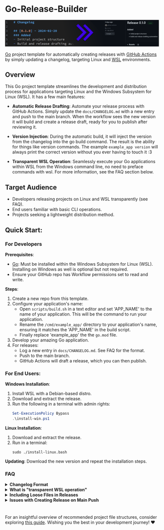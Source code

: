 # Go-Release-Builder

![banner image](docs/Assets/banner.png)

[Go](https://go.dev/) project template for automatically creating releases with [GitHub Actions](https://docs.github.com/en/actions) by simply updating a changelog, targeting Linux and [WSL](https://learn.microsoft.com/en-us/windows/wsl/install) environments.

## Overview

This Go project template streamlines the development and distribution process for applications targeting Linux and the Windows Subsystem for Linux (WSL). It has a few main features:

- **Automatic Release Drafting**: Automate your release process with GitHub Actions. Simply update the `docs/CHANGELOG.md` with a new entry and push to the main branch. When the workflow sees the new version it will build and create a release draft, ready for you to publish after reviewing it.

- **Version Injection**: During the automatic build, it will inject the version from the changelog into the go build command. The result is the ability for things like version commands. The example `example_app version` will always print the correct version without you ever having to touch it :3

- **Transparent WSL Operation**: Seamlessly execute your Go applications within WSL from the Windows command line, no need to preface commands with wsl. For more information, see the FAQ section below.

## Target Audience
- Developers releasing projects on Linux and WSL transparently (see FAQ).
- End users familiar with basic CLI operations.
- Projects seeking a lightweight distribution method.

## Quick Start:

### For Developers

**Prerequisites**:
- [Go](https://go.dev/): Must be installed within the Windows Subsystem for Linux (WSL). Installing on Windows as well is optional but not required.
- Ensure your GitHub repo has Workflow permissions set to read and write.

**Steps**:

1. Create a new repo from this template.
2. Configure your application's name:
    - Open `scripts/build.sh` in a text editor and set 'APP_NAME' to the name of your application. This will be the command to run your application.
    - Rename the `/cmd/example_app/` directory to your application's name, ensuring it matches the 'APP_NAME' in the build script.
    - Finally replace 'example_app' the the `go.mod` file.
3. Develop your amazing Go application.
4. For releases:
    - Log a new entry in `docs/CHANGELOG.md`. See FAQ for the format.
    - Push to the main branch.
    - GitHub Actions will draft a release, which you can then publish.

### For End Users:

**Windows Installation**:
1. Install WSL with a Debian-based distro.
2. Download and extract the release.
3. Run the following in a terminal with admin rights:
    ```powershell
    Set-ExecutionPolicy Bypass
    .\install-win.ps1
    ```

**Linux Installation**:
1. Download and extract the release.
2. Run in a terminal:
    ```shell
    sudo ./install-linux.bash
    ```

**Updating**: Download the new version and repeat the installation steps.

### FAQ

<details>
<summary><b>Changelog Format</b></summary>

The release process hinges on the updates you make to the `docs/CHANGELOG.md`. Here’s a quick guide:

1. **Adding a Release Entry**:
    - When you're ready for a new release, add an entry to `docs/CHANGELOG.md` in this format:

```md
## [Version] - YYYY-MM-DD
Everything between version lines is considered the description.
```

2. **Triggering the Release**:
    - A push to the main branch with a new entry in `docs/CHANGELOG.md` triggers our GitHub Actions. It looks for the latest version entry. If it's new, it initiates the release process.

3. **Draft Release Creation**:
    - The action creates a draft release using the version and description from your entry. This draft is not public until you review and publish it.

4. **Tag Application**:
    - Publishing the draft automatically creates and applies a tag with the version to your repository. This finalizes the release.

Remember, the release automation relies on the exact format of the `docs/CHANGELOG.md` entry. Ensure your version and date are correctly formatted to smoothly run the process.

</details>

<details>
<summary><b>What is "transparent WSL operation"</b></summary>

This template enables execution of your Go application within WSL without needing to prefix the command with `wsl`. A ps1 script under the same name as your app is placed in the Windows system path, it runs your app using WSL in the the cwd, passing along any args given, allowing users to run the application as if it were a native Windows command.

For example, instead of using:
```powershell
wsl example_app --arg
```
Users can simply type:
```powershell
example_app --arg
```

This allows for the magical experience of Linux-only CLI tools within the Windows environment.
</details>

<details>
  <summary><b>Including Loose Files in Releases</b></summary>
  
  The current workflow and install scripts are designed to handle a single binary file. It's possible to modify them to include additional files or directories with minimal effort, but I don't recommended it. Instead, consider utilizing the amazing [`go:embed`](https://pkg.go.dev/embed) package from the Go standard library.
</details>

<details>
<summary><b>Issues with Creating Release on Main Push</b></summary>

Problem: The GitHub Action fails when pushing to main, with an error about creating the release.

Solution: Check your repository settings. Go to Settings -> Actions -> General -> Workflow permissions and ensure it's set to 'Read and write permissions'.
</details>

#

For an insightful overview of recommended project file structures, consider exploring [this guide](https://github.com/golang-standards/project-layout). Wishing you the best in your development journey! ❤️

<!-- Remember your code is more than just syntax; it's a testament to your journey. Whether it's your first line or your millionth, know that your dedication shapes the future. I'm proud of you, never give up on your dreams. Keep pushing, keep creating, and always, always keep believing in yourself. -->